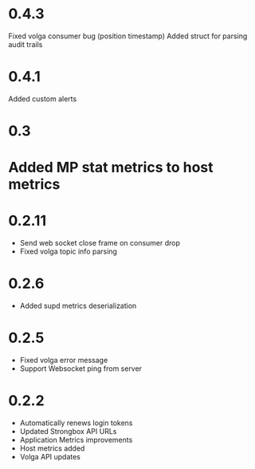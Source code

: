 # 0.4.3
Fixed volga consumer bug (position timestamp)
Added struct for parsing audit trails

# 0.4.1
Added custom alerts

# 0.3
# Added MP stat metrics to host metrics

# 0.2.11
- Send web socket close frame on consumer drop
- Fixed volga topic info parsing

# 0.2.6
- Added supd metrics deserialization

# 0.2.5
- Fixed volga error message
- Support Websocket ping from server

# 0.2.2

- Automatically renews login tokens
- Updated Strongbox API URLs
- Application Metrics improvements
- Host metrics added
- Volga API updates
